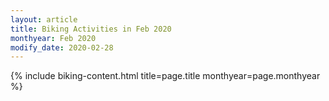 ```yaml
---
layout: article
title: Biking Activities in Feb 2020
monthyear: Feb 2020
modify_date: 2020-02-28      
---
```


{% include biking-content.html title=page.title monthyear=page.monthyear %}
